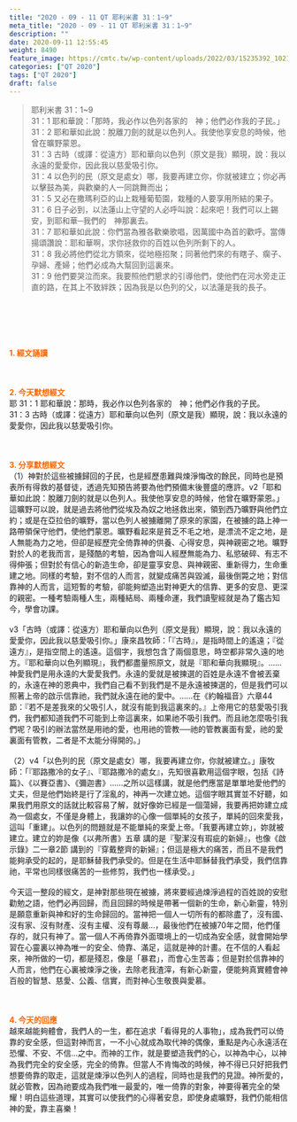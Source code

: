 ```yaml
---
title: "2020 - 09 - 11 QT 耶利米書 31：1~9"
meta_title: "2020 - 09 - 11 QT 耶利米書 31：1~9"
description: ""
date: 2020-09-11 12:55:45
weight: 8490
feature_image: https://cmtc.tw/wp-content/uploads/2022/03/15235392_10211799862337740_180693556567566654_o-1.webp
categories: ["QT 2020"]
tags: ["QT 2020"]
draft: false
---
```


<blockquote>耶利米書 31：1~9<br />
31：1 耶和華說：「那時，我必作以色列各家的　神；他們必作我的子民。」<br />
31：2 耶和華如此說：脫離刀劍的就是以色列人。我使他享安息的時候，他曾在曠野蒙恩。<br />
31：3 古時（或譯：從遠方）耶和華向以色列（原文是我）顯現，說：我以永遠的愛愛你，因此我以慈愛吸引你。<br />
31：4 以色列的民（原文是處女）哪，我要再建立你，你就被建立；你必再以擊鼓為美，與歡樂的人一同跳舞而出；<br />
31：5 又必在撒瑪利亞的山上栽種葡萄園，栽種的人要享用所結的果子。<br />
31：6 日子必到，以法蓮山上守望的人必呼叫說：起來吧！我們可以上錫安，到耶和華─我們的　神那裏去。<br />
31：7 耶和華如此說：你們當為雅各歡樂歌唱，因萬國中為首的歡呼。當傳揚頌讚說：耶和華啊，求你拯救你的百姓以色列所剩下的人。<br />
31：8 我必將他們從北方領來，從地極招聚；同著他們來的有瞎子、瘸子、孕婦、產婦；他們必成為大幫回到這裏來。<br />
31：9 他們要哭泣而來。我要照他們懇求的引導他們，使他們在河水旁走正直的路，在其上不致絆跌；因為我是以色列的父，以法蓮是我的長子。</blockquote><br />
&nbsp;<br />
<br />
&nbsp;<br />
<br />
<span style="color: #ff6600;"><strong>1. </strong><strong>經文誦讀</strong></span><br />
<br />
<span style="color: #ff6600;"><strong> </strong></span><br />
<br />
<span style="color: #ff6600;"><strong>2. 今天默想</strong><strong>經文<br />
</strong></span>耶 31：1 耶和華說：那時，我必作以色列各家的　神；他們必作我的子民。<br />
31：3 古時（或譯：從遠方）耶和華向以色列（原文是我）顯現，說：我以永遠的愛愛你，因此我以慈愛吸引你。<br />
<br />
&nbsp;<br />
<br />
<span style="color: #ff6600;"><strong>3. 分享默想經文<br />
</strong></span>（1）神對於這些被擄歸回的子民，也是經歷患難與煉淨悔改的餘民，同時也是預表所有得救的基督徒，透過先知預告將要為他們預備末後豐盛的應許。v2「耶和華如此說：脫離刀劍的就是以色列人。我使他享安息的時候，他曾在曠野蒙恩。」這曠野可以說，就是過去將他們從埃及為奴之地拯救出來，領到西乃曠野與他們立約；或是在亞拉伯的曠野，當以色列人被擄離開了原來的家園，在被擄的路上神一路帶領保守他們，使他們蒙恩。曠野看起來是貧乏不毛之地，是漂流不定之地，是人無能為力之地，但卻是經歷完全倚靠神的供養、心得安息，與神親密之地。曠野對於人的老我而言，是殘酷的考驗，因為會叫人經歷無能為力、私慾破碎、有志不得伸張；但對於有信心的新造生命，卻是靈享安息、與神親密、重新得力，生命重建之地。同樣的考驗，對不信的人而言，就變成痛苦與毀滅，最後倒斃之地；對信靠神的人而言，這短暫的考驗，卻能夠塑造出對神更大的信靠、更多的安息、更深的親密。一種考驗兩種人生，兩種結局、兩種命運，我們讀聖經就是為了鑑古知今，學會功課。<br />
<br />
v3「古時（或譯：從遠方）耶和華向以色列（原文是我）顯現，說：我以永遠的愛愛你，因此我以慈愛吸引你。」康來昌牧師：「『古時』，是指時間上的遙遠；『從遠方』，是指空間上的遙遠。這個字，我想包含了兩個意思，時空都非常久遠的地方。『耶和華向以色列顯現』，我們都盡量照原文，就是『耶和華向我顯現』。……神愛我們是用永遠的大愛愛我們。永遠的愛就是被揀選的百姓是永遠不會被丟棄的，永遠在神的恩典中，我們自己看不到我們是不是永遠被揀選的，但是我們可以照著上帝的啟示信靠祂，我們就永遠在祂的愛中。……在《約翰福音》六章44節：『若不是差我來的父吸引人，就沒有能到我這裏來的。』上帝用它的慈愛吸引我們，我們都知道我們不可能到上帝這裏來，如果祂不吸引我們。而且祂怎麼吸引我們呢？吸引的辦法當然是用祂的愛，也用祂的管教──祂的管教裏面有愛，祂的愛裏面有管教，二者是不太能分得開的。」<br />
<br />
（2）v4「以色列的民（原文是處女）哪，我要再建立你，你就被建立。」康牧師：「『耶路撒冷的女子』、『耶路撒冷的處女』，先知很喜歡用這個字眼，包括《詩篇》、《以賽亞書》、《彌迦書》……之所以這樣講，就是他們應當是單單地愛他們的丈夫，但是他們始終是行了淫亂的，神再一次建立她。這個字眼其實並不好聽，如果我們用原文的話就比較容易了解，就好像妳已經是一個蕩婦，我要再把妳建立成為一個處女，不僅是身體上，我讓妳的心像一個單純的女孩子，單純的回來愛我，這叫「重建」。以色列的問題就是不能單純的來愛上帝。「我要再建立妳」，妳就被建立。建立的妳是像《以弗所書》五章 講的是『聖潔沒有瑕疵的新婦』，也像《啟示錄》二一章2節 講到的『穿戴整齊的新婦』；但這是極大的痛苦，而且不是我們能夠承受的起的，是耶穌替我們承受的。但是在生活中耶穌替我們承受，我們信靠祂，平常也同樣很痛苦的一些修剪，我們也一樣承受。」<br />
<br />
今天這一整段的經文，是神對那些現在被擄，將來要經過煉淨過程的百姓說的安慰勸勉之語，他們必再回歸，而且回歸的時候是帶著一個新的生命，新心新靈，特別是願意重新與神和好的生命歸回的。當神把一個人一切所有的都除盡了，沒有國、沒有家、沒有財產、沒有主權、沒有尊嚴…，最後他們在被擄70年之間，他們僅存的，就只有神了。當一個人不再倚靠外面環境上的一切成為安全感，就會開始學習在心靈裏以神為唯一的安全、倚靠、滿足，這就是神的計畫。在不信的人看起來，神所做的一切，都是殘忍，像是「暴君」，而會心生苦毒；但是對於信靠神的人而言，他們在心裏被煉淨之後，去除老我渣滓，有新心新靈，便能夠真實體會神百般的智慧、慈愛、公義、信實，而對神心生敬畏與愛慕。<br />
<br />
&nbsp;<br />
<br />
<span style="color: #ff6600;"><strong>4. 今天的回應<br />
</strong></span>越來越能夠體會，我們人的一生，都在追求「看得見的人事物」，成為我們可以倚靠的安全感，但這對神而言，一不小心就成為取代神的偶像，重點是內心永遠活在恐懼、不安、不信…之中。而神的工作，就是要塑造我們的心，以神為中心，以神為我們完全的安全感，完全的倚靠。但當人不肯悔改的時候，神不得已只好把我們想要倚靠的取走，這就是煉淨以色列人的過程，同時也是我們的見證。神所愛的，就必管教，因為祂要成為我們唯一最愛的，唯一倚靠的對象，神要得著完全的榮耀！明白這些道理，其實可以使我們的心得著安息，即使身處曠野，我們仍能相信神的愛，靠主喜樂！
        